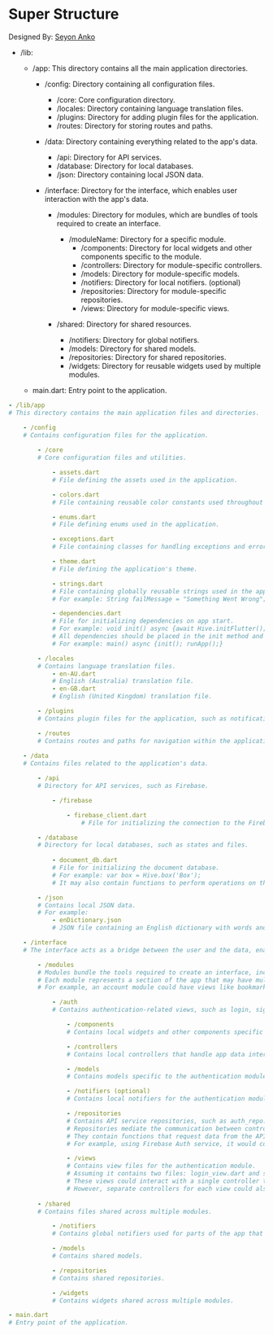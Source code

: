 # Super Structure

Designed By: [Seyon Anko](https://github.com/DrDejaVuNG)

- /lib:
    - /app:  This directory contains all the main application directories.
        - /config:  Directory containing all configuration files.
            - /core:  Core configuration directory.
            - /locales:  Directory containing language translation files.
            - /plugins:  Directory for adding plugin files for the application.
            - /routes:  Directory for storing routes and paths.
            
        - /data:  Directory containing everything related to the app's data.
            - /api:  Directory for API services.
            - /database:  Directory for local databases.
            - /json:  Directory containing local JSON data.
              
        - /interface:  Directory for the interface, which enables user interaction with the app's data.
            - /modules:  Directory for modules, which are bundles of tools required to create an interface.
                - /moduleName:  Directory for a specific module.
                    - /components:  Directory for local widgets and other components specific to the module.
                    - /controllers:  Directory for module-specific controllers.
                    - /models:  Directory for module-specific models.
                    - /notifiers:  Directory for local notifiers. (optional)
                    - /repositories:  Directory for module-specific repositories.
                    - /views:  Directory for module-specific views.
                    
            - /shared:  Directory for shared resources.
                - /notifiers:  Directory for global notifiers.
                - /models:  Directory for shared models.
                - /repositories:  Directory for shared repositories.
                - /widgets:  Directory for reusable widgets used by multiple modules.

    - main.dart: Entry point to the application.

```yaml
- /lib/app  
# This directory contains the main application files and directories.

    - /config
    # Contains configuration files for the application.
    
        - /core
        # Core configuration files and utilities.

            - assets.dart
            # File defining the assets used in the application.

            - colors.dart
            # File containing reusable color constants used throughout the application.

            - enums.dart
            # File defining enums used in the application.

            - exceptions.dart
            # File containing classes for handling exceptions and errors.

            - theme.dart
            # File defining the application's theme.

            - strings.dart
            # File containing globally reusable strings used in the application.
            # For example: String failMessage = "Something Went Wrong";

            - dependencies.dart
            # File for initializing dependencies on app start.
            # For example: void init() async {await Hive.initFlutter(); await Hive.openBox('Box');}
            # All dependencies should be placed in the init method and then used in the main function.
            # For example: main() async {init(); runApp();}

        - /locales
        # Contains language translation files.
            - en-AU.dart
            # English (Australia) translation file.
            - en-GB.dart
            # English (United Kingdom) translation file.

        - /plugins
        # Contains plugin files for the application, such as notifications.dart.

        - /routes
        # Contains routes and paths for navigation within the application.
        
    - /data
    # Contains files related to the application's data.

        - /api
        # Directory for API services, such as Firebase.

            - /firebase

                - firebase_client.dart
                    # File for initializing the connection to the Firebase API client.

        - /database
        # Directory for local databases, such as states and files.
        
            - document_db.dart
            # File for initializing the document database.
            # For example: var box = Hive.box('Box');
            # It may also contain functions to perform operations on the database instance.

        - /json
        # Contains local JSON data.
        # For example:
            - enDictionary.json
            # JSON file containing an English dictionary with words and definitions.

    - /interface
    # The interface acts as a bridge between the user and the data, enabling user interaction with the app.

        - /modules
        # Modules bundle the tools required to create an interface, including views, components, and controllers.
        # Each module represents a section of the app that may have multiple related views, components, etc.
        # For example, an account module could have views like bookmarks, friends, notifications, etc.

            - /auth
            # Contains authentication-related views, such as login, signup, forgot password, and enter OTP.

                - /components
                # Contains local widgets and other components specific to this module.

                - /controllers
                # Contains local controllers that handle app data interaction and state updates.

                - /models
                # Contains models specific to the authentication module.

                - /notifiers (optional)
                # Contains local notifiers for the authentication module.

                - /repositories
                # Contains API service repositories, such as auth_repo.dart.
                # Repositories mediate the communication between controllers and services.
                # They contain functions that request data from the API client.
                # For example, using Firebase Auth service, it would contain functions for email/password login and signup.

                - /views
                # Contains view files for the authentication module.
                # Assuming it contains two files: login_view.dart and signup_view.dart.
                # These views could interact with a single controller that updates the module state e.g currentUser.
                # However, separate controllers for each view could also be used.
                    
        - /shared
        # Contains files shared across multiple modules.

            - /notifiers
            # Contains global notifiers used for parts of the app that require global state, like themes and settings.

            - /models
            # Contains shared models.

            - /repositories
            # Contains shared repositories.

            - /widgets
            # Contains widgets shared across multiple modules.  

- main.dart  
# Entry point of the application.
```

